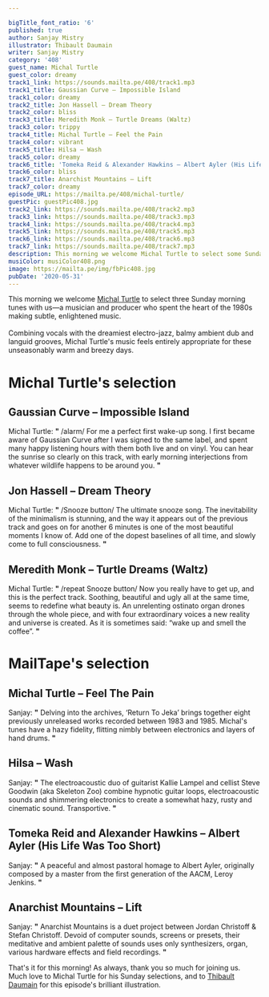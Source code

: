 ```yaml
---

bigTitle_font_ratio: '6'
published: true
author: Sanjay Mistry
illustrator: Thibault Daumain
writer: Sanjay Mistry
category: '408'
guest_name: Michal Turtle
guest_color: dreamy
track1_link: https://sounds.mailta.pe/408/track1.mp3
track1_title: Gaussian Curve – Impossible Island
track1_color: dreamy
track2_title: Jon Hassell – Dream Theory
track2_color: bliss
track3_title: Meredith Monk – Turtle Dreams (Waltz)
track3_color: trippy
track4_title: Michal Turtle – Feel the Pain
track4_color: vibrant
track5_title: Hilsa – Wash
track5_color: dreamy
track6_title: 'Tomeka Reid & Alexander Hawkins – Albert Ayler (His Life Was Too Short) '
track6_color: bliss
track7_title: Anarchist Mountains – Lift
track7_color: dreamy
episode_URL: https://mailta.pe/408/michal-turtle/
guestPic: guestPic408.jpg
track2_link: https://sounds.mailta.pe/408/track2.mp3
track3_link: https://sounds.mailta.pe/408/track3.mp3
track4_link: https://sounds.mailta.pe/408/track4.mp3
track5_link: https://sounds.mailta.pe/408/track5.mp3
track6_link: https://sounds.mailta.pe/408/track6.mp3
track7_link: https://sounds.mailta.pe/408/track7.mp3
description: This morning we welcome Michal Turtle to select some Sunday morning tunes with us—a musician and producer who spent the heart of the 1980s making subtle, enlightened music.
musiColor: musiColor408.png
image: https://mailta.pe/img/fbPic408.jpg
pubDate: '2020-05-31'
---
```

This morning we welcome [Michal Turtle](https://soundcloud.com/music-from-memory/mfm-mix-010-michal-turtle) to select three Sunday morning tunes with us—a musician and producer who spent the heart of the 1980s making subtle, enlightened music. 
<br><br>
Combining vocals with the dreamiest electro-jazz, balmy ambient dub and languid grooves, Michal Turtle's music feels entirely appropriate for these unseasonably warm and breezy days.



# Michal Turtle's selection

## Gaussian Curve – Impossible Island
Michal Turtle: **"** /alarm/ For me a perfect first wake-up song. I first became aware of Gaussian Curve after I was signed to the same label, and spent many happy listening hours with them both live and on vinyl. You can hear the sunrise so clearly on this track, with early morning interjections from whatever wildlife happens to be around you. **"** 

## Jon Hassell – Dream Theory
Michal Turtle: **"** /Snooze button/ The ultimate snooze song. The inevitability of the minimalism is stunning, and the way it appears out of the previous track and goes on for another 6 minutes is one of the most beautiful moments I know of. Add one of the dopest baselines of all time, and slowly come to full consciousness. **"** 

## Meredith Monk – Turtle Dreams (Waltz)
Michal Turtle: **"** /repeat Snooze button/ Now you really have to get up, and this is the perfect track. Soothing, beautiful and ugly all at the same time, seems to redefine what beauty is. An unrelenting ostinato organ drones through the whole piece, and with four extraordinary voices a new reality and universe is created. As it is sometimes said: “wake up and smell the coffee”. **"** 


# MailTape's selection

## Michal Turtle – Feel The Pain
Sanjay: **"** Delving into the archives, ‘Return To Jeka’ brings together eight previously unreleased works recorded between 1983 and 1985. Michal's tunes have a hazy fidelity, flitting nimbly between electronics and layers of hand drums. **"** 

## Hilsa – Wash
Sanjay: **"** The electroacoustic duo of guitarist Kallie Lampel and cellist Steve Goodwin (aka Skeleton Zoo) combine hypnotic guitar loops, electroacoustic sounds and shimmering electronics to create a somewhat hazy, rusty and cinematic sound. Transportive. **"** 

## Tomeka Reid and Alexander Hawkins – Albert Ayler (His Life Was Too Short)
Sanjay: **"** A peaceful and almost pastoral homage to Albert Ayler, originally composed by a master from the first generation of the AACM, Leroy Jenkins. **"** 

## Anarchist Mountains – Lift
Sanjay: **"** Anarchist Mountains is a duet project between Jordan Christoff & Stefan Christoff. Devoid of computer sounds, screens or presets, their meditative and ambient palette of sounds uses only synthesizers, organ, various hardware effects and field recordings. **"** 


That's it for this morning! As always, thank you so much for joining us. Much love to Michal Turtle for his Sunday selections, and to [Thibault Daumain](http://thibaultdaumain.fr/) for this episode's brilliant illustration.
